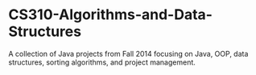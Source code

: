 # CS310-Algorithms-and-Data-Structures
A collection of Java projects from Fall 2014 focusing on Java, OOP, data structures, sorting algorithms, and project management.
